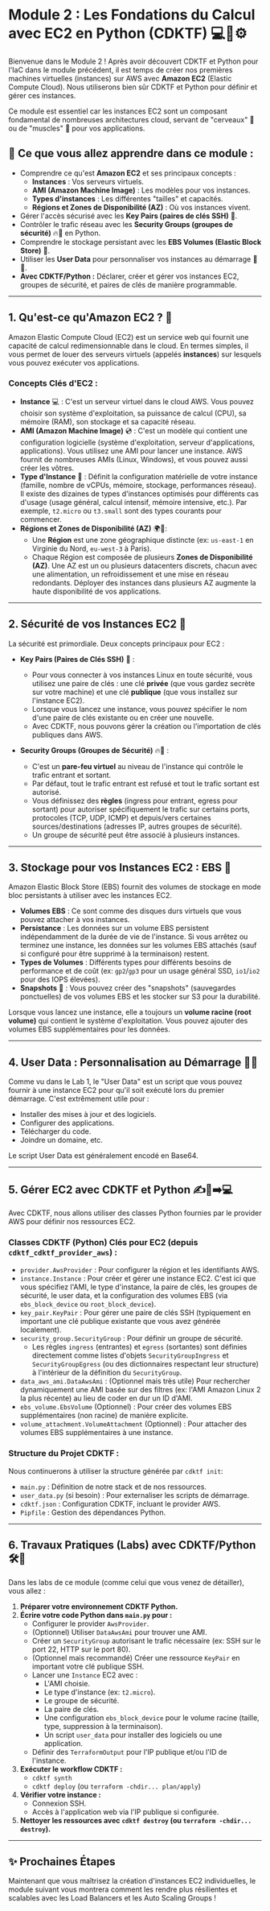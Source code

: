# Module 2 : Les Fondations du Calcul avec EC2 en Python (CDKTF) 💻🐍⚙️

Bienvenue dans le Module 2 ! Après avoir découvert CDKTF et Python pour l'IaC dans le module précédent, il est temps de créer nos premières machines virtuelles (instances) sur AWS avec **Amazon EC2** (Elastic Compute Cloud). Nous utiliserons bien sûr CDKTF et Python pour définir et gérer ces instances.

Ce module est essentiel car les instances EC2 sont un composant fondamental de nombreuses architectures cloud, servant de "cerveaux" 🧠 ou de "muscles" 💪 pour vos applications.

## 🎯 Ce que vous allez apprendre dans ce module :

*   Comprendre ce qu'est **Amazon EC2** et ses principaux concepts :
    *   **Instances** : Vos serveurs virtuels.
    *   **AMI (Amazon Machine Image)** : Les modèles pour vos instances.
    *   **Types d'instances** : Les différentes "tailles" et capacités.
    *   **Régions et Zones de Disponibilité (AZ)** : Où vos instances vivent.
*   Gérer l'accès sécurisé avec les **Key Pairs (paires de clés SSH)** 🔑.
*   Contrôler le trafic réseau avec les **Security Groups (groupes de sécurité)** 🔥🧱 en Python.
*   Comprendre le stockage persistant avec les **EBS Volumes (Elastic Block Store)** 💾.
*   Utiliser les **User Data** pour personnaliser vos instances au démarrage 📜🚀.
*   **Avec CDKTF/Python :** Déclarer, créer et gérer vos instances EC2, groupes de sécurité, et paires de clés de manière programmable.

---

## 1. Qu'est-ce qu'Amazon EC2 ? 🤔

Amazon Elastic Compute Cloud (EC2) est un service web qui fournit une capacité de calcul redimensionnable dans le cloud. En termes simples, il vous permet de louer des serveurs virtuels (appelés **instances**) sur lesquels vous pouvez exécuter vos applications.

### Concepts Clés d'EC2 :

*   **Instance** 💻 : C'est un serveur virtuel dans le cloud AWS. Vous pouvez choisir son système d'exploitation, sa puissance de calcul (CPU), sa mémoire (RAM), son stockage et sa capacité réseau.
*   **AMI (Amazon Machine Image)** 💿 : C'est un modèle qui contient une configuration logicielle (système d'exploitation, serveur d'applications, applications). Vous utilisez une AMI pour lancer une instance. AWS fournit de nombreuses AMIs (Linux, Windows), et vous pouvez aussi créer les vôtres.
*   **Type d'Instance** 💪 : Définit la configuration matérielle de votre instance (famille, nombre de vCPUs, mémoire, stockage, performances réseau). Il existe des dizaines de types d'instances optimisés pour différents cas d'usage (usage général, calcul intensif, mémoire intensive, etc.). Par exemple, `t2.micro` ou `t3.small` sont des types courants pour commencer.
*   **Régions et Zones de Disponibilité (AZ)** 🌍📍:
    *   Une **Région** est une zone géographique distincte (ex: `us-east-1` en Virginie du Nord, `eu-west-3` à Paris).
    *   Chaque Région est composée de plusieurs **Zones de Disponibilité (AZ)**. Une AZ est un ou plusieurs datacenters discrets, chacun avec une alimentation, un refroidissement et une mise en réseau redondants. Déployer des instances dans plusieurs AZ augmente la haute disponibilité de vos applications.

---

## 2. Sécurité de vos Instances EC2 🔐

La sécurité est primordiale. Deux concepts principaux pour EC2 :

*   **Key Pairs (Paires de Clés SSH)** 🔑 :
    *   Pour vous connecter à vos instances Linux en toute sécurité, vous utilisez une paire de clés : une clé **privée** (que vous gardez secrète sur votre machine) et une clé **publique** (que vous installez sur l'instance EC2).
    *   Lorsque vous lancez une instance, vous pouvez spécifier le nom d'une paire de clés existante ou en créer une nouvelle.
    *   Avec CDKTF, nous pouvons gérer la création ou l'importation de clés publiques dans AWS.

*   **Security Groups (Groupes de Sécurité)** 🔥🧱 :
    *   C'est un **pare-feu virtuel** au niveau de l'instance qui contrôle le trafic entrant et sortant.
    *   Par défaut, tout le trafic entrant est refusé et tout le trafic sortant est autorisé.
    *   Vous définissez des **règles** (ingress pour entrant, egress pour sortant) pour autoriser spécifiquement le trafic sur certains ports, protocoles (TCP, UDP, ICMP) et depuis/vers certaines sources/destinations (adresses IP, autres groupes de sécurité).
    *   Un groupe de sécurité peut être associé à plusieurs instances.

---

## 3. Stockage pour vos Instances EC2 : EBS 💾

Amazon Elastic Block Store (EBS) fournit des volumes de stockage en mode bloc persistants à utiliser avec les instances EC2.

*   **Volumes EBS** : Ce sont comme des disques durs virtuels que vous pouvez attacher à vos instances.
*   **Persistance** : Les données sur un volume EBS persistent indépendamment de la durée de vie de l'instance. Si vous arrêtez ou terminez une instance, les données sur les volumes EBS attachés (sauf si configuré pour être supprimé à la terminaison) restent.
*   **Types de Volumes** : Différents types pour différents besoins de performance et de coût (ex: `gp2`/`gp3` pour un usage général SSD, `io1`/`io2` pour des IOPS élevées).
*   **Snapshots** 📸 : Vous pouvez créer des "snapshots" (sauvegardes ponctuelles) de vos volumes EBS et les stocker sur S3 pour la durabilité.

Lorsque vous lancez une instance, elle a toujours un **volume racine (root volume)** qui contient le système d'exploitation. Vous pouvez ajouter des volumes EBS supplémentaires pour les données.

---

## 4. User Data : Personnalisation au Démarrage 📜🚀

Comme vu dans le Lab 1, le "User Data" est un script que vous pouvez fournir à une instance EC2 pour qu'il soit exécuté lors du premier démarrage. C'est extrêmement utile pour :

*   Installer des mises à jour et des logiciels.
*   Configurer des applications.
*   Télécharger du code.
*   Joindre un domaine, etc.

Le script User Data est généralement encodé en Base64.

---

## 5. Gérer EC2 avec CDKTF et Python ✍️🐍➡️💻

Avec CDKTF, nous allons utiliser des classes Python fournies par le provider AWS pour définir nos ressources EC2.

### Classes CDKTF (Python) Clés pour EC2 (depuis `cdktf_cdktf_provider_aws`) :

*   `provider.AwsProvider` : Pour configurer la région et les identifiants AWS.
*   `instance.Instance` : Pour créer et gérer une instance EC2. C'est ici que vous spécifiez l'AMI, le type d'instance, la paire de clés, les groupes de sécurité, le user data, et la configuration des volumes EBS (via `ebs_block_device` ou `root_block_device`).
*   `key_pair.KeyPair` : Pour gérer une paire de clés SSH (typiquement en important une clé publique existante que vous avez générée localement).
*   `security_group.SecurityGroup` : Pour définir un groupe de sécurité.
    *   Les règles `ingress` (entrantes) et `egress` (sortantes) sont définies directement comme listes d'objets `SecurityGroupIngress` et `SecurityGroupEgress` (ou des dictionnaires respectant leur structure) à l'intérieur de la définition du `SecurityGroup`.
*   `data_aws_ami.DataAwsAmi` : (Optionnel mais très utile) Pour rechercher dynamiquement une AMI basée sur des filtres (ex: l'AMI Amazon Linux 2 la plus récente) au lieu de coder en dur un ID d'AMI.
*   `ebs_volume.EbsVolume` (Optionnel) : Pour créer des volumes EBS supplémentaires (non racine) de manière explicite.
*   `volume_attachment.VolumeAttachment` (Optionnel) : Pour attacher des volumes EBS supplémentaires à une instance.

### Structure du Projet CDKTF :

Nous continuerons à utiliser la structure générée par `cdktf init`:
*   `main.py` : Définition de notre stack et de nos ressources.
*   `user_data.py` (si besoin) : Pour externaliser les scripts de démarrage.
*   `cdktf.json` : Configuration CDKTF, incluant le provider AWS.
*   `Pipfile` : Gestion des dépendances Python.

---

## 6. Travaux Pratiques (Labs) avec CDKTF/Python 🛠️🐍

Dans les labs de ce module (comme celui que vous venez de détailler), vous allez :

1.  **Préparer votre environnement CDKTF Python.**
2.  **Écrire votre code Python dans `main.py` pour :**
    *   Configurer le provider `AwsProvider`.
    *   (Optionnel) Utiliser `DataAwsAmi` pour trouver une AMI.
    *   Créer un `SecurityGroup` autorisant le trafic nécessaire (ex: SSH sur le port 22, HTTP sur le port 80).
    *   (Optionnel mais recommandé) Créer une ressource `KeyPair` en important votre clé publique SSH.
    *   Lancer une `Instance` EC2 avec :
        *   L'AMI choisie.
        *   Le type d'instance (ex: `t2.micro`).
        *   Le groupe de sécurité.
        *   La paire de clés.
        *   Une configuration `ebs_block_device` pour le volume racine (taille, type, suppression à la terminaison).
        *   Un script `user_data` pour installer des logiciels ou une application.
    *   Définir des `TerraformOutput` pour l'IP publique et/ou l'ID de l'instance.
3.  **Exécuter le workflow CDKTF :**
    *   `cdktf synth`
    *   `cdktf deploy` (ou `terraform -chdir... plan/apply`)
4.  **Vérifier votre instance :**
    *   Connexion SSH.
    *   Accès à l'application web via l'IP publique si configurée.
5.  **Nettoyer les ressources avec `cdktf destroy` (ou `terraform -chdir... destroy`).**

---

## ✨ Prochaines Étapes

Maintenant que vous maîtrisez la création d'instances EC2 individuelles, le module suivant vous montrera comment les rendre plus résilientes et scalables avec les Load Balancers et les Auto Scaling Groups !